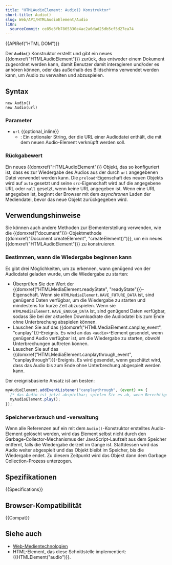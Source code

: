 ```yaml
---
title: "HTMLAudioElement: Audio() Konstruktor"
short-title: Audio()
slug: Web/API/HTMLAudioElement/Audio
l10n:
  sourceCommit: ce85e3fb7865330e4ac2a6dad25db5cf5d27ea74
---
```


{{APIRef("HTML DOM")}}

Der **`Audio()`** Konstruktor erstellt und gibt ein neues {{domxref("HTMLAudioElement")}} zurück, das entweder einem Dokument zugeordnet werden kann, damit Benutzer damit interagieren und/oder es anhören können, oder das außerhalb des Bildschirms verwendet werden kann, um Audio zu verwalten und abzuspielen.

## Syntax

```js-nolint
new Audio()
new Audio(url)
```

### Parameter

- `url` {{optional_inline}}
  - : Ein optionaler String, der die URL einer Audiodatei enthält, die mit dem neuen Audio-Element verknüpft werden soll.

### Rückgabewert

Ein neues {{domxref("HTMLAudioElement")}} Objekt, das so konfiguriert ist, dass es zur Wiedergabe des Audios aus der durch `url` angegebenen Datei verwendet werden kann. Die `preload`-Eigenschaft des neuen Objekts wird auf `auto` gesetzt und seine `src`-Eigenschaft wird auf die angegebene URL oder `null` gesetzt, wenn keine URL angegeben ist. Wenn eine URL angegeben ist, beginnt der Browser mit dem _asynchronen_ Laden der Mediendatei, bevor das neue Objekt zurückgegeben wird.

## Verwendungshinweise

Sie können auch andere Methoden zur Elementerstellung verwenden, wie die {{domxref("document")}}-Objektmethode {{domxref("Document.createElement", "createElement()")}}, um ein neues {{domxref("HTMLAudioElement")}} zu konstruieren.

### Bestimmen, wann die Wiedergabe beginnen kann

Es gibt drei Möglichkeiten, um zu erkennen, wann genügend von der Audiodatei geladen wurde, um die Wiedergabe zu starten:

- Überprüfen Sie den Wert der {{domxref("HTMLMediaElement.readyState", "readyState")}}-Eigenschaft. Wenn sie `HTMLMediaElement.HAVE_FUTURE_DATA` ist, sind genügend Daten verfügbar, um die Wiedergabe zu starten und mindestens für kurze Zeit abzuspielen. Wenn sie `HTMLMediaElement.HAVE_ENOUGH_DATA` ist, sind genügend Daten verfügbar, sodass Sie bei der aktuellen Downloadrate die Audiodatei bis zum Ende ohne Unterbrechung abspielen können.
- Lauschen Sie auf das {{domxref("HTMLMediaElement.canplay_event", "canplay")}}-Ereignis. Es wird an das `<audio>`-Element gesendet, wenn genügend Audio verfügbar ist, um die Wiedergabe zu starten, obwohl Unterbrechungen auftreten können.
- Lauschen Sie auf das {{domxref("HTMLMediaElement.canplaythrough_event", "canplaythrough")}}-Ereignis. Es wird gesendet, wenn geschätzt wird, dass das Audio bis zum Ende ohne Unterbrechung abgespielt werden kann.

Der ereignisbasierte Ansatz ist am besten:

```js
myAudioElement.addEventListener("canplaythrough", (event) => {
  /* das Audio ist jetzt abspielbar; spielen Sie es ab, wenn Berechtigungen es erlauben */
  myAudioElement.play();
});
```

### Speicherverbrauch und -verwaltung

Wenn alle Referenzen auf ein mit dem `Audio()`-Konstruktor erstelltes Audio-Element gelöscht werden, wird das Element selbst nicht durch den Garbage-Collector-Mechanismus der JavaScript-Laufzeit aus dem Speicher entfernt, falls die Wiedergabe derzeit im Gange ist. Stattdessen wird das Audio weiter abgespielt und das Objekt bleibt im Speicher, bis die Wiedergabe endet. Zu diesem Zeitpunkt wird das Objekt dann dem Garbage Collection-Prozess unterzogen.

## Spezifikationen

{{Specifications}}

## Browser-Kompatibilität

{{Compat}}

## Siehe auch

- [Web-Medientechnologien](/de/docs/Web/Media)
- HTML-Element, das diese Schnittstelle implementiert: {{HTMLElement("audio")}}.
